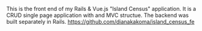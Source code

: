 This is the front end of my Rails & Vue.js "Island Census" application. 
It is a CRUD single page application with and MVC structue. 
The backend was built separately in Rails.
https://github.com/dianakakoma/island_census_fe
